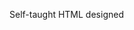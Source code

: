 Self-taught HTML designed
              
 
 
 
      
 
 
                                                                                                                                                                                                                                                        
